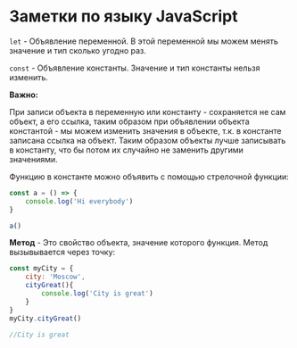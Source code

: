 # Заметки по языку JavaScript

```let``` - Объявление переменной. В этой переменной мы можем менять значение и тип сколько угодно раз.

```const``` - Объявление константы. Значение и тип константы нельзя изменить.

**Важно:**

При записи объекта в переменную или константу - сохраняется не сам объект, а его ссылка, таким образом при объявлении объекта константой - мы можем изменить значения в объекте, т.к. в константе записана ссылка на объект. Таким образом объекты лучше записывать в константу, что бы потом их случайно не заменить другими значениями. 

Функцию в константе можно объявить с помощью стрелочной функции:

```Javascript
const a = () => {
    console.log('Hi everybody')
}

a()
```

**Метод** - Это свойство объекта, значение которого функция. Метод вызывывается через точку:

```Javascript
const myCity = {
    city: 'Moscow',
    cityGreat(){
        console.log('City is great')
    }
}
myCity.cityGreat()

//City is great
```

